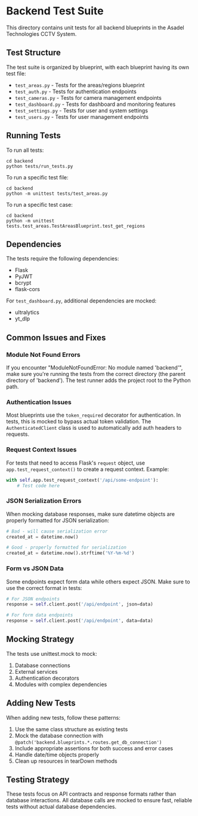 # Backend Test Suite

This directory contains unit tests for all backend blueprints in the Asadel Technologies CCTV System.

## Test Structure

The test suite is organized by blueprint, with each blueprint having its own test file:

- `test_areas.py` - Tests for the areas/regions blueprint
- `test_auth.py` - Tests for authentication endpoints
- `test_cameras.py` - Tests for camera management endpoints
- `test_dashboard.py` - Tests for dashboard and monitoring features
- `test_settings.py` - Tests for user and system settings
- `test_users.py` - Tests for user management endpoints

## Running Tests

To run all tests:

```
cd backend
python tests/run_tests.py
```

To run a specific test file:

```
cd backend
python -m unittest tests/test_areas.py
```

To run a specific test case:

```
cd backend
python -m unittest tests.test_areas.TestAreasBlueprint.test_get_regions
```

## Dependencies

The tests require the following dependencies:

- Flask
- PyJWT
- bcrypt
- flask-cors

For `test_dashboard.py`, additional dependencies are mocked:
- ultralytics
- yt_dlp

## Common Issues and Fixes

### Module Not Found Errors

If you encounter "ModuleNotFoundError: No module named 'backend'", make sure you're running the tests from the correct directory (the parent directory of 'backend'). The test runner adds the project root to the Python path.

### Authentication Issues

Most blueprints use the `token_required` decorator for authentication. In tests, this is mocked to bypass actual token validation. The `AuthenticatedClient` class is used to automatically add auth headers to requests.

### Request Context Issues

For tests that need to access Flask's `request` object, use `app.test_request_context()` to create a request context. Example:

```python
with self.app.test_request_context('/api/some-endpoint'):
    # Test code here
```

### JSON Serialization Errors

When mocking database responses, make sure datetime objects are properly formatted for JSON serialization:

```python
# Bad - will cause serialization error
created_at = datetime.now()

# Good - properly formatted for serialization
created_at = datetime.now().strftime('%Y-%m-%d')
```

### Form vs JSON Data

Some endpoints expect form data while others expect JSON. Make sure to use the correct format in tests:

```python
# For JSON endpoints
response = self.client.post('/api/endpoint', json=data)

# For form data endpoints
response = self.client.post('/api/endpoint', data=data)
```

## Mocking Strategy

The tests use unittest.mock to mock:

1. Database connections
2. External services
3. Authentication decorators
4. Modules with complex dependencies

## Adding New Tests

When adding new tests, follow these patterns:

1. Use the same class structure as existing tests
2. Mock the database connection with `@patch('backend.blueprints.*.routes.get_db_connection')`
3. Include appropriate assertions for both success and error cases
4. Handle date/time objects properly
5. Clean up resources in tearDown methods

## Testing Strategy

These tests focus on API contracts and response formats rather than database interactions. All database calls are mocked to ensure fast, reliable tests without actual database dependencies. 